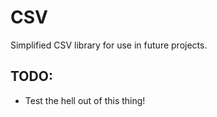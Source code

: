 # CSV

Simplified CSV library for use in future projects.

## TODO:
- Test the hell out of this thing!